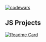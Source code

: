 [![codewars](https://www.codewars.com/users/mmiksaa/badges/large)](https://www.codewars.com/users/mmiksaa) 

<h2>JS Projects</h2>

[![Readme Card](https://github-readme-stats.vercel.app/api/pin/?username=mmiksaa&repo=cardGame-twentyOne)](https://github.com/mmiksaa/cardGame-twentyOne)

<!--  <h3> 
 
 [🃏 card game 21](https://github.com/mmiksaa/cardGame-twentyOne)
 
</h3> -->

</br></br></br>

<!-- <h2>Other</h2> -->




<!-- [![willianrod's wakatime stats](https://github-readme-stats.vercel.app/api/wakatime?username=@miksa&layout=compact)](https://wakatime.com/@miksa) -->

<!--START_SECTION:waka-->
<!--END_SECTION:waka-->

